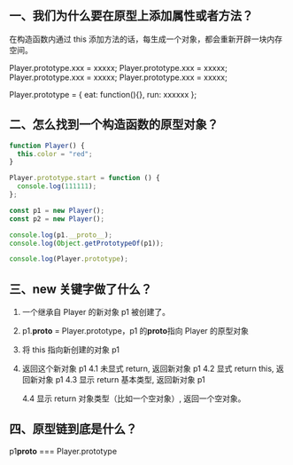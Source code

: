 ## 一、我们为什么要在原型上添加属性或者方法？

在构造函数内通过 this 添加方法的话，每生成一个对象，都会重新开辟一块内存空间。

Player.prototype.xxx = xxxxx;
Player.prototype.xxx = xxxxx;
Player.prototype.xxx = xxxxx;
Player.prototype.xxx = xxxxx;

Player.prototype = {
eat: function(){},
run: xxxxxx
};

## 二、怎么找到一个构造函数的原型对象？

```javascript
function Player() {
  this.color = "red";
}

Player.prototype.start = function () {
  console.log(111111);
};

const p1 = new Player();
const p2 = new Player();

console.log(p1.__proto__);
console.log(Object.getPrototypeOf(p1));

console.log(Player.prototype);
```

## 三、new 关键字做了什么？

1. 一个继承自 Player 的新对象 p1 被创建了。
2. p1.**proto** = Player.prototype，p1 的**proto**指向 Player 的原型对象
3. 将 this 指向新创建的对象 p1
4. 返回这个新对象 p1
   4.1 未显式 return, 返回新对象 p1
   4.2 显式 return this, 返回新对象 p1
   4.3 显示 return 基本类型, 返回新对象 p1

   4.4 显示 return 对象类型（比如一个空对象）, 返回一个空对象。

## 四、原型链到底是什么？

p1**proto** === Player.prototype
